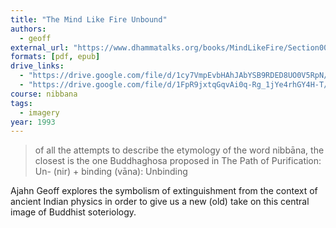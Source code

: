 ```yaml
---
title: "The Mind Like Fire Unbound"
authors:
  - geoff
external_url: "https://www.dhammatalks.org/books/MindLikeFire/Section0001.html"
formats: [pdf, epub]
drive_links:
  - "https://drive.google.com/file/d/1cy7VmpEvbHAhJAbYSB9RDED8UO0V5RpN/view?usp=drivesdk"
  - "https://drive.google.com/file/d/1FpR9jxtqGqvAi0q-Rg_1jYe4rhGY4H-T/view?usp=drivesdk"
course: nibbana
tags:
  - imagery
year: 1993
---
```


> of all the attempts to describe the etymology of the word nibbāna, the closest is the one Buddhaghosa proposed in The Path of Purification: Un- (nir) + binding (vāna): Unbinding

Ajahn Geoff explores the symbolism of extinguishment from the context of ancient Indian physics in order to give us a new (old) take on this central image of Buddhist soteriology.
